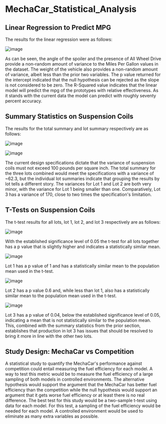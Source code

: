 # MechaCar_Statistical_Analysis

## Linear Regression to Predict MPG
The results for the linear regression were as follows:

![image](https://user-images.githubusercontent.com/92831138/156824679-e065369f-118c-433a-90ee-e9956877f3c8.png)

As can be seen, the angle of the spoiler and the presence of All Wheel Drive provide a non-random amount of variance to the Miles Per Gallon values in the dataset. The weight of the vehicle also provides a non-random amount of variance, albeit less than the prior two variables. The p value returned for the intercept indicated that the null hypothesis can be rejected as the slope is not considered to be zero. The R-Squared value indicates that the linear model will predict the mpg of the prototypes with relative effectiveness. As it stands with the current data the model can predict with roughly seventy percent accuracy. 

## Summary Statistics on Suspension Coils
The results for the total summary and lot summary respectively are as follows:

![image](https://user-images.githubusercontent.com/92831138/156826623-b81212fc-af5a-4540-8e76-928fecc7f1b8.png)

![image](https://user-images.githubusercontent.com/92831138/156826654-a8b6c15e-3823-4ce3-beed-fb4e6e53faf4.png)

The current design specifications dictate that the variance of suspension coils must not exceed 100 pounds per square inch. The total summary for the three lots combined would meet the specifications with a variance of ~62.3, but the individual lot summaries indicate that grouping the results by lot tells a different story. The variances for Lot 1 and Lot 2 are both very minor, with the variance for Lot 1 being smaller than one. Comparatively, Lot 3 has a variance of 170, close to two times the specification's limitation.

## T-Tests on Suspension Coils
The t-test results for all lots, lot 1, lot 2, and lot 3 respectively are as follows:

![image](https://user-images.githubusercontent.com/92831138/157057384-1338298b-6cbd-43c0-b02d-9d3a9eb45332.png)

With the established significance level of 0.05 the t-test for all lots together has a p value that is slightly higher and indicates a statistically similar mean. 

![image](https://user-images.githubusercontent.com/92831138/157057429-78694b31-19b2-4574-8408-0502e8778679.png)

Lot 1 has a p value of 1 and has a statistically similar mean to the population mean used in the t-test.

![image](https://user-images.githubusercontent.com/92831138/157057479-d7214877-b8da-447a-9b00-fa138966d0f9.png)

Lot 2 has a p value 0.6 and, while less than lot 1, also has a statistically similar mean to the population mean used in the t-test.

![image](https://user-images.githubusercontent.com/92831138/157057524-124208b2-55a3-45ba-bc33-f6e02d4490f5.png)

Lot 3 has a p value of 0.04, below the established significance level of 0.05, indicating a mean that is not statistically similar to the population mean. This, combined with the summary statistics from the prior section, establishes that production in lot 3 has issues that should be resolved to bring it more in line with the other two lots.

## Study Design: MechaCar vs Competition

A statistical study to quantify the MechaCar's performance against competition could entail measuring the fuel efficiency for each model. A way to test this metric would be to measure the fuel efficiency of a large sampling of both models in controlled environments. The alternative hypothesis would support the argument that the MechaCar has better fuel efficiency than the competition while the null hypothesis would support an argument that it gets worse fuel efficiency or at least there is no real difference. The best test for this study would be a two-sample t-test using data for each model. For this test, a sampling of the fuel efficiency would be needed for each model. A controlled environment would be used to eliminate as many extra variables as possible.
